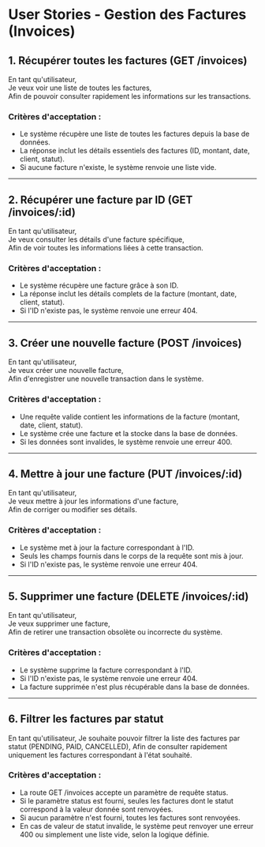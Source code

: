 # User Stories - Gestion des Factures (Invoices)

## 1. Récupérer toutes les factures (GET /invoices)
En tant qu'utilisateur,  
Je veux voir une liste de toutes les factures,  
Afin de pouvoir consulter rapidement les informations sur les transactions.

### Critères d'acceptation :
- Le système récupère une liste de toutes les factures depuis la base de données.
- La réponse inclut les détails essentiels des factures (ID, montant, date, client, statut).
- Si aucune facture n'existe, le système renvoie une liste vide.

---

## 2. Récupérer une facture par ID (GET /invoices/:id)
En tant qu'utilisateur,  
Je veux consulter les détails d'une facture spécifique,  
Afin de voir toutes les informations liées à cette transaction.

### Critères d'acceptation :
- Le système récupère une facture grâce à son ID.
- La réponse inclut les détails complets de la facture (montant, date, client, statut).
- Si l'ID n'existe pas, le système renvoie une erreur 404.

---

## 3. Créer une nouvelle facture (POST /invoices)
En tant qu'utilisateur,  
Je veux créer une nouvelle facture,  
Afin d'enregistrer une nouvelle transaction dans le système.

### Critères d'acceptation :
- Une requête valide contient les informations de la facture (montant, date, client, statut).
- Le système crée une facture et la stocke dans la base de données.
- Si les données sont invalides, le système renvoie une erreur 400.

---

## 4. Mettre à jour une facture (PUT /invoices/:id)
En tant qu'utilisateur,  
Je veux mettre à jour les informations d'une facture,  
Afin de corriger ou modifier ses détails.

### Critères d'acceptation :
- Le système met à jour la facture correspondant à l'ID.
- Seuls les champs fournis dans le corps de la requête sont mis à jour.
- Si l'ID n'existe pas, le système renvoie une erreur 404.

---

## 5. Supprimer une facture (DELETE /invoices/:id)
En tant qu'utilisateur,  
Je veux supprimer une facture,  
Afin de retirer une transaction obsolète ou incorrecte du système.

### Critères d'acceptation :
- Le système supprime la facture correspondant à l'ID.
- Si l'ID n'existe pas, le système renvoie une erreur 404.
- La facture supprimée n'est plus récupérable dans la base de données.  

---

## 6. Filtrer les factures par statut
En tant qu'utilisateur,
Je souhaite pouvoir filtrer la liste des factures par statut (PENDING, PAID, CANCELLED),
Afin de consulter rapidement uniquement les factures correspondant à l'état souhaité.

### Critères d'acceptation :
- La route GET /invoices accepte un paramètre de requête status.
- Si le paramètre status est fourni, seules les factures dont le statut correspond à la valeur donnée sont renvoyées.
- Si aucun paramètre n'est fourni, toutes les factures sont renvoyées.
- En cas de valeur de statut invalide, le système peut renvoyer une erreur 400 ou simplement une liste vide, selon la logique définie.
